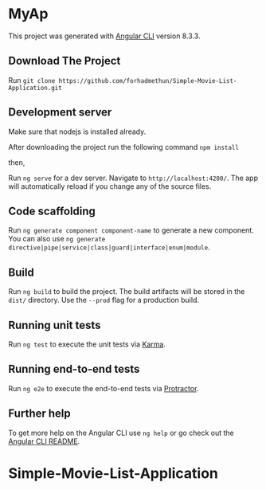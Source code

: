 # MyAp

This project was generated with [Angular CLI](https://github.com/angular/angular-cli) version 8.3.3.

## Download The Project 

Run `git clone https://github.com/forhadmethun/Simple-Movie-List-Application.git`

## Development server
Make sure that nodejs is installed already. 

After downloading the project run the following command 
`npm install`

then,

Run `ng serve` for a dev server. Navigate to `http://localhost:4200/`. The app will automatically reload if you change any of the source files.

## Code scaffolding

Run `ng generate component component-name` to generate a new component. You can also use `ng generate directive|pipe|service|class|guard|interface|enum|module`.

## Build

Run `ng build` to build the project. The build artifacts will be stored in the `dist/` directory. Use the `--prod` flag for a production build.

## Running unit tests

Run `ng test` to execute the unit tests via [Karma](https://karma-runner.github.io).

## Running end-to-end tests

Run `ng e2e` to execute the end-to-end tests via [Protractor](http://www.protractortest.org/).

## Further help

To get more help on the Angular CLI use `ng help` or go check out the [Angular CLI README](https://github.com/angular/angular-cli/blob/master/README.md).
# Simple-Movie-List-Application
